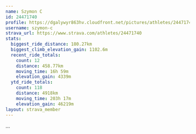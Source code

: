 ```yaml
---
name: Szymon C
id: 24471740
profile: https://dgalywyr863hv.cloudfront.net/pictures/athletes/24471740/7213253/3/large.jpg
username: szymon-c
strava_url: https://www.strava.com/athletes/24471740
stats:
  biggest_ride_distance: 180.27km
  biggest_climb_elevation_gain: 1102.6m
  recent_ride_totals:
    count: 12
    distance: 458.77km
    moving_time: 16h 59m
    elevation_gain: 4339m
  ytd_ride_totals:
    count: 118
    distance: 4918km
    moving_time: 203h 17m
    elevation_gain: 46219m
layout: strava_member
--- 
```

...

